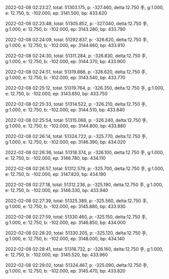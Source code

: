 2022-02-08 02:23:27, total: 51303.175, p: -327.460, delta:12.750 手, g:1.000, e: 12.750, b: -102.000, ep: 3141.500, bp: 433.620

2022-02-08 02:23:48, total: 51305.852, p: -327.040, delta:12.750 手, g:1.000, e: 12.750, b: -102.000, ep: 3143.280, bp: 433.790

2022-02-08 02:24:09, total: 51292.837, p: -326.620, delta:12.750 手, g:1.000, e: 12.750, b: -102.000, ep: 3144.660, bp: 433.910

2022-02-08 02:24:30, total: 51311.284, p: -326.830, delta:12.750 手, g:1.000, e: 12.750, b: -102.000, ep: 3144.370, bp: 433.900

2022-02-08 02:24:51, total: 51319.866, p: -326.620, delta:12.750 手, g:1.000, e: 12.750, b: -102.000, ep: 3143.540, bp: 433.770

2022-02-08 02:25:12, total: 51319.764, p: -326.350, delta:12.750 手, g:1.000, e: 12.750, b: -102.000, ep: 3143.650, bp: 433.750

2022-02-08 02:25:33, total: 51314.522, p: -326.210, delta:12.750 手, g:1.000, e: 12.750, b: -102.000, ep: 3144.510, bp: 433.840

2022-02-08 02:25:54, total: 51315.068, p: -326.240, delta:12.750 手, g:1.000, e: 12.750, b: -102.000, ep: 3144.800, bp: 433.880

2022-02-08 02:26:14, total: 51324.722, p: -325.770, delta:12.750 手, g:1.000, e: 12.750, b: -102.000, ep: 3146.390, bp: 434.020

2022-02-08 02:26:36, total: 51318.374, p: -326.100, delta:12.750 手, g:1.000, e: 12.750, b: -102.000, ep: 3146.780, bp: 434.110

2022-02-08 02:26:57, total: 51312.579, p: -325.700, delta:12.750 手, g:1.000, e: 12.750, b: -102.000, ep: 3147.820, bp: 434.190

2022-02-08 02:27:18, total: 51312.236, p: -325.190, delta:12.750 手, g:1.000, e: 12.750, b: -102.000, ep: 3146.330, bp: 433.940

2022-02-08 02:27:39, total: 51325.389, p: -325.560, delta:12.750 手, g:1.000, e: 12.750, b: -102.000, ep: 3145.880, bp: 433.930

2022-02-08 02:27:59, total: 51330.460, p: -325.150, delta:12.750 手, g:1.000, e: 12.750, b: -102.000, ep: 3146.850, bp: 434.000

2022-02-08 02:28:20, total: 51330.205, p: -325.120, delta:12.750 手, g:1.000, e: 12.750, b: -102.000, ep: 3148.000, bp: 434.140

2022-02-08 02:28:41, total: 51318.732, p: -326.160, delta:12.750 手, g:1.000, e: 12.750, b: -102.000, ep: 3145.520, bp: 433.960

2022-02-08 02:29:02, total: 51324.467, p: -325.090, delta:12.750 手, g:1.000, e: 12.750, b: -102.000, ep: 3145.470, bp: 433.820